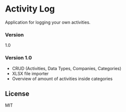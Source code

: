 # Activity Log

Application for logging your own activities.

### Version
1.0

### Version 1.0

 - CRUD (Activities, Data Types, Companies, Categories)
 - XLSX file importer
 - Overview of amount of activities inside categories

License
----

MIT